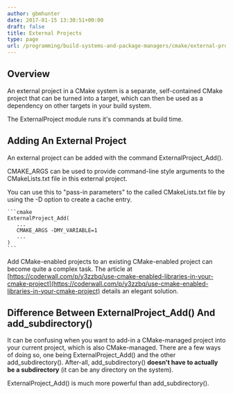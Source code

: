 ```yaml
---
author: gbmhunter
date: 2017-01-15 13:30:51+00:00
draft: false
title: External Projects
type: page
url: /programming/build-systems-and-package-managers/cmake/external-projects
---
```


## Overview

An external project in a CMake system is a separate, self-contained CMake project that can be turned into a target, which can then be used as a dependency on other targets in your build system.

The ExternalProject module runs it's commands at build time.

## Adding An External Project

An external project can be added with the command ExternalProject_Add().

CMAKE_ARGS can be used to provide command-line style arguments to the CMakeLists.txt file in this external project.

You can use this to "pass-in parameters" to the called CMakeLists.txt file by using the -D option to create a cache entry.

    ```cmake
    ExternalProject_Add(
       ...
       CMAKE_ARGS -DMY_VARIABLE=1
       ...
    )
    ```

Add CMake-enabled projects to an existing CMake-enabled project can become quite a complex task. The article at [https://coderwall.com/p/y3zzbq/use-cmake-enabled-libraries-in-your-cmake-project](https://coderwall.com/p/y3zzbq/use-cmake-enabled-libraries-in-your-cmake-project) details an elegant solution.

## Difference Between ExternalProject_Add() And add_subdirectory()

It can be confusing when you want to add-in a CMake-managed project into your current project, which is also CMake-managed. There are a few ways of doing so, one being ExternalProject_Add() and the other add_subdirectory(). After-all, add_subdirectory() **doesn't have to actually be a subdirectory** (it can be any directory on the system).

ExternalProject_Add() is much more powerful than add_subdirectory().
